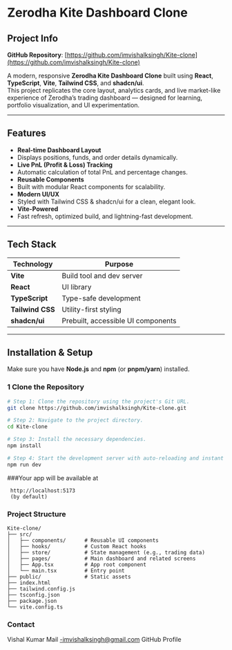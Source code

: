 #  Zerodha Kite Dashboard Clone

## Project Info

**GitHub Repository**: [https://github.com/imvishalksingh/Kite-clone](https://github.com/imvishalksingh/Kite-clone)

A modern, responsive **Zerodha Kite Dashboard Clone** built using **React**, **TypeScript**, **Vite**, **Tailwind CSS**, and **shadcn/ui**.  
This project replicates the core layout, analytics cards, and live market-like experience of Zerodha’s trading dashboard — designed for learning, portfolio visualization, and UI experimentation.

---


##  Features

-  **Real-time Dashboard Layout**
  - Displays positions, funds, and order details dynamically.
-  **Live PnL (Profit & Loss) Tracking**
  - Automatic calculation of total PnL and percentage changes.
-  **Reusable Components**
  - Built with modular React components for scalability.
-  **Modern UI/UX**
  - Styled with Tailwind CSS & shadcn/ui for a clean, elegant look.
-  **Vite-Powered**
  - Fast refresh, optimized build, and lightning-fast development.

---

##  Tech Stack

| Technology | Purpose |
|-------------|----------|
| **Vite** | Build tool and dev server |
| **React** | UI library |
| **TypeScript** | Type-safe development |
| **Tailwind CSS** | Utility-first styling |
| **shadcn/ui** | Prebuilt, accessible UI components |

---

##  Installation & Setup

Make sure you have **Node.js** and **npm** (or **pnpm/yarn**) installed.

### 1️ Clone the Repository

```sh
# Step 1: Clone the repository using the project's Git URL.
git clone https://github.com/imvishalksingh/Kite-clone.git

# Step 2: Navigate to the project directory.
cd Kite-clone

# Step 3: Install the necessary dependencies.
npm install

# Step 4: Start the development server with auto-reloading and instant preview.
npm run dev

```

###Your app will be available at
```
 http://localhost:5173
 (by default)
```

### Project Structure
```
Kite-clone/
├── src/
│   ├── components/      # Reusable UI components
│   ├── hooks/           # Custom React hooks
│   ├── store/           # State management (e.g., trading data)
│   ├── pages/           # Main dashboard and related screens
│   ├── App.tsx          # App root component
│   └── main.tsx         # Entry point
├── public/              # Static assets
├── index.html
├── tailwind.config.js
├── tsconfig.json
├── package.json
└── vite.config.ts
```


### Contact
Vishal Kumar
Mail -imvishalksingh@gmail.com
GitHub Profile
